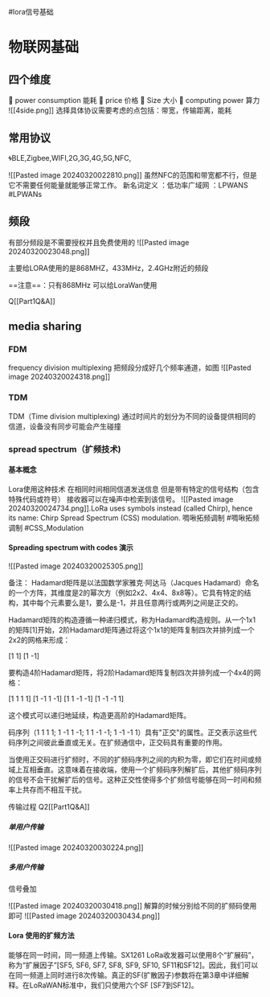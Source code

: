 #lora信号基础 
# 物联网基础
## 四个维度
🗻 power consumption  能耗
🗻 price   价格
🗻 Size   大小
🗻 computing power  算力
![[4side.png]]
选择具体协议需要考虑的点包括：带宽，传输距离，能耗
## 常用协议
🌀BLE,Zigbee,WIFI,2G,3G,4G,5G,NFC,

![[Pasted image 20240320022810.png]]
虽然NFC的范围和带宽都不行，但是它不需要任何能量就能够正常工作。
新名词定义  ：低功率广域网 ：LPWANS #LPWANs
## 频段
有部分频段是不需要授权并且免费使用的
![[Pasted image 20240320023048.png]]

主要给LORA使用的是868MHZ，433MHz，2.4GHz附近的频段

==注意==：只有868MHz 可以给LoraWan使用

Q[[Part1Q&A]]

## media sharing

### FDM
frequency  division multiplexing
把频段分成好几个频率通道，如图
![[Pasted image 20240320024318.png]]
### TDM
TDM（Time  division multiplexing)
通过时间片的划分为不同的设备提供相同的信道，设备没有同步可能会产生碰撞
### spread spectrum（扩频技术)
#### 基本概念

Lora使用这种技术
在相同时间相同信道发送信息
但是带有特定的信号结构（包含特殊代码或符号）
接收器可以在噪声中检索到该信号。
![[Pasted image 20240320024734.png]].LoRa uses symbols instead (called Chirp), hence its name: Chirp Spread Spectrum (CSS) modulation.  啁啾拓频调制 #啁啾拓频调制 #CSS_Modulation 
#### Spreading spectrum with codes  演示
![[Pasted image 20240320025305.png]]

备注： Hadamard矩阵是以法国数学家雅克·阿达马（Jacques Hadamard）命名的一个方阵，其维度是2的幂次方（例如2x2、4x4、8x8等）。它具有特定的结构，其中每个元素要么是1，要么是-1，并且任意两行或两列之间是正交的。

Hadamard矩阵的构造遵循一种递归模式，称为Hadamard构造规则。从一个1x1的矩阵[1]开始，2阶Hadamard矩阵通过将这个1x1的矩阵复制四次并排列成一个2x2的网格来形成：

[1 1] [1 -1]

要构造4阶Hadamard矩阵，将2阶Hadamard矩阵复制四次并排列成一个4x4的网格：

[1 1 1 1] [1 -1 1 -1] [1 1 -1 -1] [1 -1 -1 1]

这个模式可以递归地延续，构造更高阶的Hadamard矩阵。

码序列（1 1 1 1; 1 -1 1 -1; 1 1 -1 -1; 1 -1 -1 1）具有"正交"的属性。正交表示这些代码序列之间彼此垂直或无关。在扩频通信中，正交码具有重要的作用。

当使用正交码进行扩频时，不同的扩频码序列之间的内积为零，即它们在时间或频域上互相垂直。这意味着在接收端，使用一个扩频码序列解扩后，其他扩频码序列的信号不会干扰解扩后的信号。这种正交性使得多个扩频信号能够在同一时间和频率上共存而不相互干扰。

传输过程 Q2[[Part1Q&A]]
##### 单用户传输
![[Pasted image 20240320030224.png]]

##### 多用户传输
信号叠加

![[Pasted image 20240320030418.png]]
解算的时候分别给不同的扩频码使用即可
![[Pasted image 20240320030434.png]]

#### Lora 使用的扩频方法
能够在同一时间，同一频道上传输。SX1261 LoRa收发器可以使用8个“扩展码”，称为“扩展因子”[SF5, SF6, SF7, SF8, SF9, SF10, SF11和SF12]。因此，我们可以在同一频道上同时进行8次传输。真正的SF(扩散因子)参数将在第3章中详细解释。在LoRaWAN标准中，我们只使用六个SF [SF7到SF12]。

